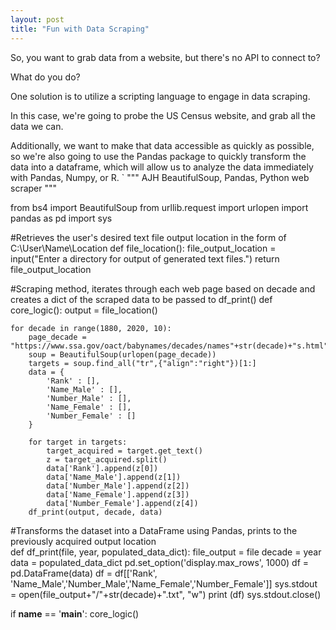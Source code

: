 ```yaml
---
layout: post
title: "Fun with Data Scraping"
---
```


So, you want to grab data from a website, but there's no API to connect to?

What do you do?

One solution is to utilize a scripting language to engage in data scraping.

In this case, we're going to probe the US Census website, and grab all the data we can.

Additionally, we want to make that data accessible as quickly as possible, so we're also going
to use the Pandas package to quickly transform the data into a dataframe, which will allow us to 
analyze the data immediately with Pandas, Numpy, or R. 
`
"""
AJH
BeautifulSoup, Pandas, Python web scraper
"""

from bs4 import BeautifulSoup
from urllib.request import urlopen
import pandas as pd
import sys

#Retrieves the user's desired text file output location in the form of C:\User\Name\Location
def file_location():
    file_output_location = input("Enter a directory for output of generated text files.")
    return file_output_location

#Scraping method, iterates through each web page based on decade and creates a dict of the scraped data to be passed to df_print()
def core_logic():
    output = file_location()

    for decade in range(1880, 2020, 10):
        page_decade = "https://www.ssa.gov/oact/babynames/decades/names"+str(decade)+"s.html"
        soup = BeautifulSoup(urlopen(page_decade))
        targets = soup.find_all("tr",{"align":"right"})[1:]
        data = {
            'Rank' : [],
            'Name_Male' : [],
            'Number_Male' : [],
            'Name_Female' : [],
            'Number_Female' : []
        }

        for target in targets:
            target_acquired = target.get_text()
            z = target_acquired.split()
            data['Rank'].append(z[0])
            data['Name_Male'].append(z[1])
            data['Number_Male'].append(z[2])
            data['Name_Female'].append(z[3])
            data['Number_Female'].append(z[4])
        df_print(output, decade, data)

#Transforms the dataset into a DataFrame using Pandas, prints to the previously acquired output location        
def df_print(file, year, populated_data_dict):
    file_output = file
    decade = year
    data = populated_data_dict
    pd.set_option('display.max_rows', 1000)
    df = pd.DataFrame(data)
    df = df[['Rank', 'Name_Male','Number_Male','Name_Female','Number_Female']]
    sys.stdout = open(file_output+"/"+str(decade)+".txt", "w")
    print (df)
    sys.stdout.close()

if __name__ == '__main__':
core_logic()
